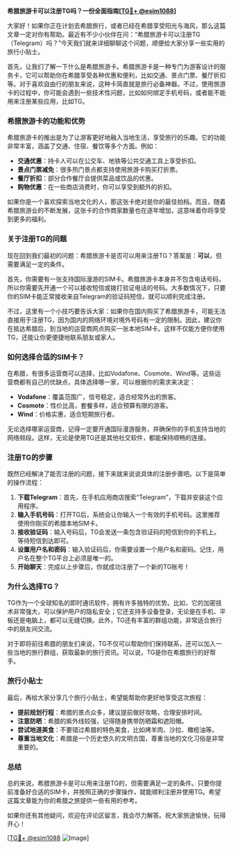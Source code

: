 **希腊旅游卡可以注册TG吗？一份全面指南[[TG💪+ @esim1088](https://t.me/s/esim1088)]**

大家好！如果你正在计划去希腊旅行，或者已经在希腊享受阳光与海风，那么这篇文章一定对你有帮助。最近有不少小伙伴在问：“希腊旅游卡可以注册TG（Telegram）吗？”今天我们就来详细聊聊这个问题，顺便给大家分享一些实用的旅行小贴士。

首先，让我们了解一下什么是希腊旅游卡。希腊旅游卡是一种专门为游客设计的服务卡，它可以帮助你在希腊享受各种优惠和便利，比如交通、景点门票、餐厅折扣等。对于喜欢自由行的朋友来说，这种卡简直就是旅行必备神器。不过，使用旅游卡的过程中，你可能会遇到一些技术性问题，比如如何绑定手机号码，或者能不能用来注册某些应用，比如TG。

### **希腊旅游卡的功能和优势**

希腊旅游卡的推出是为了让游客更好地融入当地生活，享受旅行的乐趣。它的功能非常丰富，涵盖了交通、住宿、餐饮等多个方面。例如：

- **交通优惠**：持卡人可以在公交车、地铁等公共交通工具上享受折扣。
- **景点门票减免**：很多热门景点都支持使用旅游卡购买打折票。
- **餐厅折扣**：部分合作餐厅会提供菜品或饮品的优惠。
- **购物优惠**：在一些商店消费时，你可以享受到额外的折扣。

如果你是一个喜欢探索当地文化的人，那这张卡绝对是你的最佳拍档。而且，随着希腊旅游业的不断发展，这张卡的合作商家数量也在逐年增加，这意味着你将享受到更多的福利。

### **关于注册TG的问题**

现在回到我们最初的问题：希腊旅游卡是否可以用来注册TG？答案是：**可以**，但需要满足一定的条件。

首先，你需要有一张支持国际漫游的SIM卡。希腊旅游卡本身并不包含电话号码，所以你需要先开通一个可以接收短信或拨打验证电话的号码。大多数情况下，只要你的SIM卡能正常接收来自Telegram的验证码短信，就可以顺利完成注册。

不过，这里有一个小技巧要告诉大家：如果你在国内购买了希腊旅游卡，可能无法直接用于注册TG，因为国内的网络环境对境外号码有一定的限制。因此，建议你在抵达希腊后，到当地的运营商网点购买一张本地SIM卡。这样不仅能方便你使用TG，还能让你更便捷地联系朋友或家人。

### **如何选择合适的SIM卡？**

在希腊，有很多运营商可以选择，比如Vodafone、Cosmote、Wind等。这些运营商都有自己的优缺点，具体选择哪一家，可以根据你的需求来决定：

- **Vodafone**：覆盖范围广，信号稳定，适合经常外出的旅客。
- **Cosmote**：性价比高，套餐多样，适合预算有限的游客。
- **Wind**：价格实惠，适合短期旅行者。

无论选择哪家运营商，记得一定要开通国际漫游服务，并确保你的手机支持当地的网络频段。这样，无论是使用TG还是其他社交软件，都能保持顺畅的连接。

### **注册TG的步骤**

既然已经解决了能否注册的问题，接下来就来说说具体的注册步骤吧。以下是简单的操作流程：

1. **下载Telegram**：首先，在手机应用商店搜索“Telegram”，下载并安装这个应用程序。
2. **输入手机号码**：打开TG后，系统会让你输入一个有效的手机号码。这里推荐使用你刚买的希腊本地SIM卡。
3. **接收验证码**：输入号码后，TG会发送一条包含验证码的短信到你的手机上。等待短信到达即可。
4. **设置用户名和密码**：输入验证码后，你需要设置一个用户名和密码。记住，用户名在整个TG平台上必须是唯一的。
5. **开始聊天**：完成以上步骤后，你就成功注册了一个新的TG账号！

### **为什么选择TG？**

TG作为一个全球知名的即时通讯软件，拥有许多独特的优势。比如，它的加密技术非常强大，可以保护用户的隐私安全；它还支持多设备登录，无论是在手机、平板还是电脑上，都可以无缝切换。此外，TG还有丰富的群组功能，非常适合旅行中的朋友间交流。

对于即将前往希腊的朋友们来说，TG不仅可以帮助你们保持联系，还可以加入一些当地的旅行群组，获取最新的旅行资讯。可以说，TG是你在希腊旅行的好帮手。

### **旅行小贴士**

最后，再给大家分享几个旅行小贴士，希望能帮助你更好地享受这次旅程：

- **提前规划行程**：希腊的景点众多，建议提前做好攻略，合理安排时间。
- **注意防晒**：希腊的紫外线较强，记得随身携带防晒霜和遮阳帽。
- **尝试地道美食**：不要错过希腊的特色美食，比如烤羊肉、沙拉、橄榄油等。
- **尊重当地文化**：希腊是一个历史悠久的文明古国，尊重当地的文化习俗是非常重要的。

### **总结**

总的来说，希腊旅游卡是可以用来注册TG的，但需要满足一定的条件。只要你提前准备好合适的SIM卡，并按照正确的步骤操作，就能顺利注册并使用TG。希望这篇文章能为你的希腊之旅提供一些有用的参考。

如果你还有其他疑问，欢迎在评论区留言，我会尽力解答。祝大家旅途愉快，玩得开心！

[[TG💪+ @esim1088](https://t.me/s/esim1088) ![Image](https://i.postimg.cc/4NQfJmqS/Snipaste-2025-05-13-00-14-12.png)]